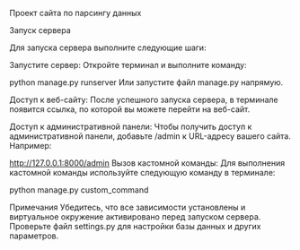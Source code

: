 Проект сайта по парсингу данных

Запуск сервера

Для запуска сервера выполните следующие шаги:

Запустите сервер: Откройте терминал и выполните команду:

python manage.py runserver
Или запустите файл manage.py напрямую.

Доступ к веб-сайту: После успешного запуска сервера, в терминале появится ссылка, по которой вы можете перейти на веб-сайт.

Доступ к административной панели: Чтобы получить доступ к административной панели, добавьте /admin к URL-адресу вашего сайта. Например:

http://127.0.0.1:8000/admin
Вызов кастомной команды: Для выполнения кастомной команды используйте следующую команду в терминале:

python manage.py custom_command

Примечания
Убедитесь, что все зависимости установлены и виртуальное окружение активировано перед запуском сервера.
Проверьте файл settings.py для настройки базы данных и других параметров.
